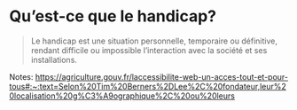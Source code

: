 <!-- .slide: class="with-code-bg-dark" -->

# Qu’est-ce que le handicap?

> Le handicap est une situation personnelle, temporaire ou définitive, rendant difficile ou impossible l’interaction avec la société et ses installations. 

Notes:
https://agriculture.gouv.fr/laccessibilite-web-un-acces-tout-et-pour-tous#:~:text=Selon%20Tim%20Berners%2DLee%2C%20fondateur,leur%20localisation%20g%C3%A9ographique%2C%20ou%20leurs
